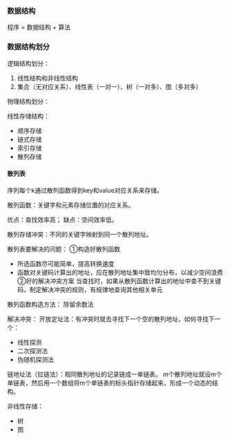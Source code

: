 
### 数据结构
程序 = 数据结构 + 算法


### 数据结构划分


逻辑结构划分：

1. 线性结构和非线性结构
2. 集合（无对应关系）、线性表（一对一）、树（一对多）、图（多对多）

物理结构划分：

线性存储结构：
- 顺序存储
- 链式存储
- 索引存储
- 散列存储

#### 散列表

序列每个k通过散列函数得到key和value对应关系来存储。

散列函数：关键字和元素存储位置的对应关系。

优点：查找效率高；
缺点：空间效率低。

散列存储冲突：不同的关键字映射到同一个散列地址。

散列表要解决的问题：
①构造好散列函数
- 所选函数尽可能简单，提高转换速度
- 函数对关键码计算出的地址，应在散列地址集中致均匀分布，以减少空间浪费
②好的解决冲突方案
当查找时，如果从散列函数计算出的地址中查不到关键码，制定解决冲突的规则，有规律地查询其他相关单元

散列函数构造方法：
除留余数法

解决冲突：
开放定址法：有冲突时就去寻找下一个空的散列地址，如何寻找下一个：
- 线性探测
- 二次探测法
- 伪随机探测法

链地址法（拉链法）：相同散列地址的记录链成一单链表。
m个散列地址就设m个单链表，然后用一个数组将m个单链表的标头指针存储起来，形成一个动态的结构。



非线性存储：
- 树
- 图
